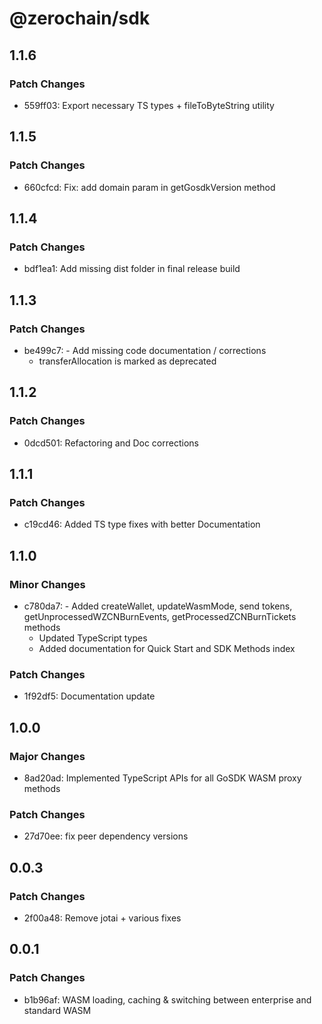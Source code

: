 # @zerochain/sdk

## 1.1.6

### Patch Changes

- 559ff03: Export necessary TS types + fileToByteString utility

## 1.1.5

### Patch Changes

- 660cfcd: Fix: add domain param in getGosdkVersion method

## 1.1.4

### Patch Changes

- bdf1ea1: Add missing dist folder in final release build

## 1.1.3

### Patch Changes

- be499c7: - Add missing code documentation / corrections
  - transferAllocation is marked as deprecated

## 1.1.2

### Patch Changes

- 0dcd501: Refactoring and Doc corrections

## 1.1.1

### Patch Changes

- c19cd46: Added TS type fixes with better Documentation

## 1.1.0

### Minor Changes

- c780da7: - Added createWallet, updateWasmMode, send tokens, getUnprocessedWZCNBurnEvents, getProcessedZCNBurnTickets methods
  - Updated TypeScript types
  - Added documentation for Quick Start and SDK Methods index

### Patch Changes

- 1f92df5: Documentation update

## 1.0.0

### Major Changes

- 8ad20ad: Implemented TypeScript APIs for all GoSDK WASM proxy methods

### Patch Changes

- 27d70ee: fix peer dependency versions

## 0.0.3

### Patch Changes

- 2f00a48: Remove jotai + various fixes

## 0.0.1

### Patch Changes

- b1b96af: WASM loading, caching & switching between enterprise and standard WASM
